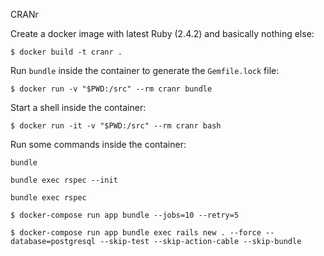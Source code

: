 CRANr

Create a docker image with latest Ruby (2.4.2) and basically nothing else:

```
$ docker build -t cranr .
```

Run `bundle` inside the container to generate the `Gemfile.lock` file:

```
$ docker run -v "$PWD:/src" --rm cranr bundle
```

Start a shell inside the container:

```
$ docker run -it -v "$PWD:/src" --rm cranr bash
```

Run some commands inside the container:

```
bundle

bundle exec rspec --init

bundle exec rspec
```

```
$ docker-compose run app bundle --jobs=10 --retry=5

$ docker-compose run app bundle exec rails new . --force --database=postgresql --skip-test --skip-action-cable --skip-bundle
```
